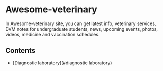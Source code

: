 # Awesome-veterinary

In Awesome-veterinary site, you can get latest info, veterinary services, DVM notes for undergraduate students, news, upcoming events, photos, videos, medicine and vaccination schedules.

## Contents

- [Diagnostic laboratory](#diagnostic laboratory)
